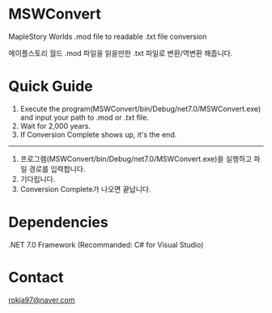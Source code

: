 # MSWConvert
MapleStory Worlds .mod file to readable .txt file conversion

메이플스토리 월드 .mod 파일을 읽을만한 .txt 파일로 변환/역변환 해줍니다.

# Quick Guide
1. Execute the program(MSWConvert/bin/Debug/net7.0/MSWConvert.exe) and input your path to .mod or .txt file.
2. Wait for 2,000 years.
3. If Conversion Complete shows up, it's the end.
---
1. 프로그램(MSWConvert/bin/Debug/net7.0/MSWConvert.exe)을 실행하고 파일 경로를 입력합니다.
2. 기다립니다.
3. Conversion Complete가 나오면 끝납니다.

# Dependencies
.NET 7.0 Framework
(Recommanded: C# for Visual Studio)

# Contact
rokja97@naver.com
